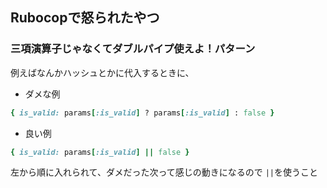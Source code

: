 ## Rubocopで怒られたやつ

### 三項演算子じゃなくてダブルパイプ使えよ！パターン
例えばなんかハッシュとかに代入するときに、

- ダメな例
```ruby
{ is_valid: params[:is_valid] ? params[:is_valid] : false }
```


- 良い例
```ruby
{ is_valid: params[:is_valid] || false }
```

左から順に入れられて、ダメだった次って感じの動きになるので `||`を使うこと
